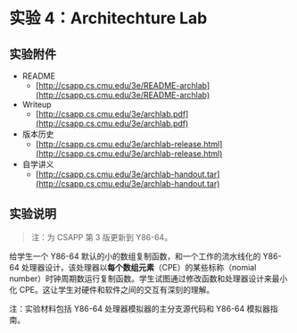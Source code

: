 # 实验 4：Architechture Lab

## 实验附件

* README
  * [http://csapp.cs.cmu.edu/3e/README-archlab](http://csapp.cs.cmu.edu/3e/README-archlab)
* Writeup
  * [http://csapp.cs.cmu.edu/3e/archlab.pdf](http://csapp.cs.cmu.edu/3e/archlab.pdf)
* 版本历史
  * [http://csapp.cs.cmu.edu/3e/archlab-release.html](http://csapp.cs.cmu.edu/3e/archlab-release.html)
* 自学讲义
  * [http://csapp.cs.cmu.edu/3e/archlab-handout.tar](http://csapp.cs.cmu.edu/3e/archlab-handout.tar)

## 实验说明

> 注：为 CSAPP 第 3 版更新到 Y86-64。

给学生一个 Y86-64 默认的小的数组复制函数，和一个工作的流水线化的 Y86-64 处理器设计，该处理器以**每个数组元素**（CPE）的某些标称（nomial number）时钟周期数运行复制函数。学生试图通过修改函数和处理器设计来最小化 CPE。这让学生对硬件和软件之间的交互有深刻的理解。

注：实验材料包括 Y86-64 处理器模拟器的主分支源代码和 Y86-64 模拟器指南。




